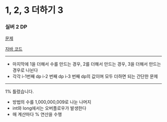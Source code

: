 # 1, 2, 3 더하기 3
### 실버 2 DP
[문제](https://www.acmicpc.net/problem/15988)

[자바 코드](https://github.com/SeongUk52/java-coding-test/blob/57c15f35e9f6d1e29dfd7831ef932f9efb0d0d46/src/DP/%EC%8B%A4%EB%B2%84/BJ15988/Main.java)

---

- 마지막에 1을 더해서 수를 만드는 경우, 2를 더해서 만드는 경우, 3을 더해서 만드는 경우로 나뉜다
- 각각 i-1번째 dp i-2 번째 dp i-3 번째 dp의 값이며 모두 더하면 되는 간단한 문제


---

1% 틀렸습니다.

- 방법의 수를 1,000,000,009로 나눈 나머지
- int와 long에서는 오버플로우가 발생한다
- 매 계산마다 % 연산을 수행
